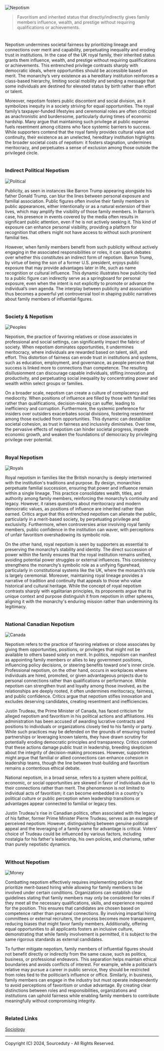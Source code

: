 ![Nepotism](https://github.com/user-attachments/assets/e2913318-aff2-4808-adb4-d8bade143622)

> Favoritism and inherited status that directly/indirectly gives family members influence, wealth, and prestige without requiring qualifications or achievements.
#

Nepotism undermines societal fairness by prioritizing lineage and connections over merit and capability, perpetuating inequality and eroding trust in institutions. In the case of the UK royal family, their inherited status grants them influence, wealth, and prestige without requiring qualifications or achievements. This entrenched privilege contrasts sharply with democratic ideals, where opportunities should be accessible based on merit. The monarchy’s very existence as a hereditary institution reinforces a class-based hierarchy, limiting social mobility and sending a message that some individuals are destined for elevated status by birth rather than effort or talent.

Moreover, nepotism fosters public discontent and social division, as it symbolizes inequity in a society striving for equal opportunities. The royal family’s taxpayer-funded lifestyles and ceremonial roles are often criticized as anachronistic and burdensome, particularly during times of economic hardship. Many argue that maintaining such privilege at public expense fuels resentment among citizens who face systemic barriers to success. While supporters contend that the royal family provides cultural value and continuity, their existence as an unelected, hereditary institution highlights the broader societal costs of nepotism: it fosters stagnation, undermines meritocracy, and perpetuates a sense of exclusion among those outside the privileged circle.

#
### Indirect Political Nepotism

![Political](https://github.com/user-attachments/assets/ce33b40a-e943-4369-baa4-cf15716b6815)

Publicity, as seen in instances like Barron Trump appearing alongside his father Donald Trump, can blur the lines between personal exposure and familial association. Public figures often involve their family members in public appearances, either intentionally or as a natural extension of their lives, which may amplify the visibility of those family members. In Barron’s case, his presence in events covered by the media often results in significant public attention, even if he is not actively seeking it. This kind of exposure can enhance personal visibility, providing a platform for recognition that others might not have access to without such prominent familial ties.

However, when family members benefit from such publicity without actively engaging in the associated responsibilities or roles, it can spark debates over whether this constitutes an indirect form of nepotism. Barron Trump, by virtue of being the son of a former U.S. president, enjoys public exposure that may provide advantages later in life, such as name recognition or cultural influence. This dynamic illustrates how publicity tied to a public figure can indirectly serve as a springboard for personal exposure, even when the intent is not explicitly to promote or advance the individual’s own agenda. The interplay between publicity and association thus becomes a powerful yet controversial tool in shaping public narratives about family members of influential figures.

#
### Society & Nepotism

![Peoples](https://github.com/user-attachments/assets/a65090eb-b156-48e0-8a30-30193550426f)

Nepotism, the practice of favoring relatives or close associates in professional and social settings, can significantly impact the fabric of society. When nepotism dominates opportunities, it undermines meritocracy, where individuals are rewarded based on talent, skill, and effort. This distortion of fairness can erode trust in institutions and systems, such as education, employment, and governance, as people perceive that success is linked more to connections than competence. The resulting disillusionment can discourage capable individuals, stifling innovation and productivity, and perpetuating social inequality by concentrating power and wealth within select groups or families.

On a broader scale, nepotism can create a culture of complacency and mediocrity. When positions of influence are filled by those with familial ties rather than qualifications, decision-making can suffer, leading to inefficiency and corruption. Furthermore, the systemic preference for insiders over outsiders exacerbates social divisions, fostering resentment among those excluded from opportunities. This dynamic can destabilize societal cohesion, as trust in fairness and inclusivity diminishes. Over time, the pervasive effects of nepotism can hinder societal progress, impede economic growth, and weaken the foundations of democracy by privileging privilege over potential.

#
### Royal Nepotism

![Royals](https://github.com/user-attachments/assets/8bc1fe7f-69ab-4e93-9488-5d0a54ceaea4)

Royal nepotism in families like the British monarchy is deeply intertwined with the institution's traditions and purpose. By design, monarchies perpetuate familial succession, ensuring that power and influence remain within a single lineage. This practice consolidates wealth, titles, and authority among family members, reinforcing the monarchy’s continuity and legacy. However, it raises questions about meritocracy and modern democratic values, as positions of influence are inherited rather than earned. Critics argue that this entrenched nepotism can alienate the public, particularly in a merit-based society, by perpetuating privilege and exclusivity. Furthermore, when controversies arise involving royal family members, public confidence in the institution can waver, with perceptions of unfair favoritism overshadowing its symbolic role.

On the other hand, royal nepotism is seen by supporters as essential to preserving the monarchy’s stability and identity. The direct succession of power within the family ensures that the royal institution remains unified, avoiding potential power struggles or external influences. This consistency strengthens the monarchy’s symbolic role as a unifying figurehead, particularly in constitutional systems like the UK, where the monarch’s role is largely ceremonial. Moreover, maintaining royal lineage provides a narrative of tradition and continuity that appeals to those who value historical and cultural heritage. While the concept of royal nepotism contrasts sharply with egalitarian principles, its proponents argue that its unique context and purpose distinguish it from nepotism in other spheres, aligning it with the monarchy's enduring mission rather than undermining its legitimacy.

#
### National Canadian Nepotism

![Canada](https://github.com/user-attachments/assets/f04cf460-a9da-4a37-9aa1-69c758e828f2)

Nepotism refers to the practice of favoring relatives or close associates by giving them opportunities, positions, or privileges that might not be available to others based solely on merit. In politics, nepotism can manifest as appointing family members or allies to key government positions, influencing policy decisions, or steering benefits toward one's inner circle. Professional nepotism, on the other hand, occurs in workplaces where individuals are hired, promoted, or given advantageous projects due to personal connections rather than qualifications or performance. While nepotism can strengthen trust and loyalty among those involved, as the relationships are deeply rooted, it often undermines meritocracy, fairness, and public confidence. Critics argue that nepotism stifles innovation and excludes deserving candidates, creating resentment and inefficiencies.

Justin Trudeau, the Prime Minister of Canada, has faced criticism for alleged nepotism and favoritism in his political actions and affiliations. His administration has been accused of awarding lucrative contracts and positions to individuals or organizations closely tied to his family or party. While such practices may be defended on the grounds of ensuring trusted partnerships or leveraging known talents, they have drawn scrutiny for potentially eroding democratic principles and transparency. Critics contend that these actions damage public trust in leadership, breeding skepticism about the integrity of decision-making processes. However, supporters might argue that familial or allied connections can enhance cohesion in leadership teams, though the line between trust-building and favoritism remains a contentious ethical debate.

National nepotism, in a broad sense, refers to a system where political, economic, or social opportunities are skewed in favor of individuals due to their connections rather than merit. The phenomenon is not limited to individual acts of favoritism; it can become embedded in a country's political culture or public perception when leadership transitions or advantages appear connected to familial or legacy ties.

Justin Trudeau's rise in Canadian politics, often associated with the legacy of his father, former Prime Minister Pierre Trudeau, serves as an example of perceived nepotism. However, distinguishing between genuine political appeal and the leveraging of a family name for advantage is critical. Voters' choice of Trudeau could be influenced by various factors, including nostalgia for his father's leadership, his own policies, and charisma, rather than purely nepotistic dynamics.

#
### Without Nepotism

![Money](https://github.com/user-attachments/assets/7d66fe19-bb20-4556-892a-40d1891ef092)

Combatting nepotism effectively requires implementing policies that prioritize merit-based hiring while allowing for family members to be involved under certain conditions. Organizations can establish clear guidelines stating that family members may only be considered for roles if they meet all the necessary qualifications, skills, and experience required for the position. This ensures that candidates are chosen based on competence rather than personal connections. By involving impartial hiring committees or external recruiters, the process becomes more transparent, reducing biases that might favor family members. Additionally, offering equal opportunities to all applicants fosters an inclusive culture, demonstrating that while family involvement is permitted, it is subject to the same rigorous standards as external candidates.

To further mitigate nepotism, family members of influential figures should not benefit directly or indirectly from the same cause, such as politics, business, or professional endeavors. This separation helps maintain ethical boundaries and avoids conflicts of interest. For example, while a politician’s relative may pursue a career in public service, they should be restricted from roles tied to the politician’s influence or office. Similarly, in business, family members can engage in the industry but must operate independently to avoid perceptions of favoritism or undue advantage. By creating clear distinctions between roles and responsibilities, organizations and institutions can uphold fairness while enabling family members to contribute meaningfully without compromising integrity.

#
### Related Links

[Sociology](https://github.com/sourceduty/Sociology)

***
Copyright (C) 2024, Sourceduty - All Rights Reserved.
